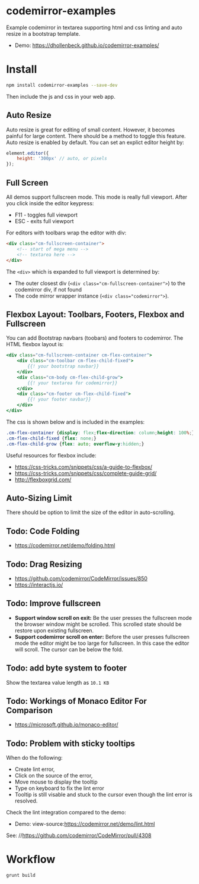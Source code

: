 # codemirror-examples
Example codemirror in textarea supporting html and css linting and auto resize in a bootstrap template.

- Demo: https://dhollenbeck.github.io/codemirror-examples/

# Install

```bash
npm install codemirror-examples --save-dev
```

Then include the js and css in your web app.

## Auto Resize
Auto resize is great for editing of small content. However, it becomes painful for large content. There should be a method to toggle this feature. Auto resize is enabled by default. You can set an explict editor height by:

```js
element.editor({
	height: '300px' // auto, or pixels
});
```

## Full Screen

All demos support fullscreen mode. This mode is really full viewport. After you click inside the editor keypress:

- F11 - toggles full viewport
- ESC - exits full viewport

For editors with toolbars wrap the editor with div:
```html
<div class="cm-fullscreen-container">
	<!-- start of mega menu -->
	<!-- textarea here -->
</div>
```

The `<div>` which is expanded to full viewport is determined by:
- The outer closest div  (`<div class="cm-fullscreen-container">`) to the codemirror div, if not found
- The code mirror wrapper instance (`<div class="codemirror">`).

## Flexbox Layout: Toolbars, Footers, Flexbox and Fullscreen

You can add Bootstrap navbars (toobars) and footers to codemirror. The HTML flexbox layout is:
```hbs
<div class="cm-fullscreen-container cm-flex-container">
	<div class="cm-toolbar cm-flex-child-fixed">
		{{! your bootstrap navbar}}
	</div>
	<div class="cm-body cm-flex-child-grow">
		{{! your textarea for codemirror}}
	</div>
	<div class="cm-footer cm-flex-child-fixed">
		{{! your footer navbar}}
	</div>
</div>
```

The css is shown below and is included in the examples:
```css
.cm-flex-container {display: flex;flex-direction: column;height: 100%;}
.cm-flex-child-fixed {flex: none;}
.cm-flex-child-grow {flex: auto; overflow-y:hidden;}
```

Useful resources for flexbox include:
- https://css-tricks.com/snippets/css/a-guide-to-flexbox/
- https://css-tricks.com/snippets/css/complete-guide-grid/
- http://flexboxgrid.com/

## Auto-Sizing Limit

There should be option to limit the size of the editor in auto-scrolling.

## Todo: Code Folding
- https://codemirror.net/demo/folding.html

## Todo: Drag Resizing
- https://github.com/codemirror/CodeMirror/issues/850
- https://interactjs.io/

## Todo: Improve fullscreen
- **Support window scroll on exit:** Be the user presses the fullscreen mode the browser window might be scrolled. This scrolled state should be restore upon existing fullscreen.
- **Support codemirror scroll on enter:** Before the user presses fullscreen mode the editor might be too large for fullscreen. In this case the editor will scroll. The cursor can be below the fold.

## Todo: add byte system to footer
Show the textarea value length as `10.1 KB`

## Todo: Workings of Monaco Editor For Comparison
- https://microsoft.github.io/monaco-editor/

## Todo: Problem with sticky tooltips
When do the following:
- Create lint error,
- Click on the source of the error,
- Move mouse to display the tooltip
- Type on keyboard to fix the lint error
- Tooltip is still visable and stuck to the cursor even though the lint error is resolved.

Check the lint integration compared to the demo:
- Demo: view-source:https://codemirror.net/demo/lint.html

See:
//https://github.com/codemirror/CodeMirror/pull/4308


# Workflow

```bash
grunt build
```